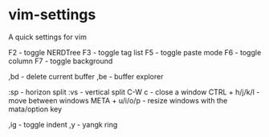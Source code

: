 vim-settings
============

A quick settings for vim


F2 - toggle NERDTree
F3 - toggle tag list
F5 - toggle paste mode
F6 - toggle column
F7 - toggle background

,bd - delete current buffer
,be - buffer explorer

:sp - horizon split
:vs - vertical split
C-W c - close a window
CTRL + h/j/k/l - move between windows
META + u/i/o/p - resize windows with the mata/option key


,ig - toggle indent
,y  - yangk ring

